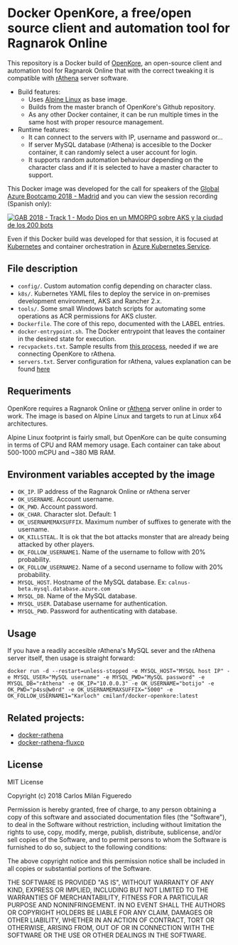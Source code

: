 # Docker OpenKore, a free/open source client and automation tool for Ragnarok Online
This repository is a Docker build of [OpenKore](https://github.com/OpenKore/openkore), an open-source client and automation tool for Ragnarok Online that with the correct tweaking it is compatible with [rAthena](https://github.com/cmilanf/docker-rathena) server software.

  * Build features:
    * Uses [Alpine Linux](https://hub.docker.com/_/alpine/) as base image.
    * Builds from the master branch of OpenKore's Github repository.
    * As any other Docker container, it can be run multiple times in the same host with proper resource management.
  * Runtime features:
    * It can connect to the servers with IP, username and password or...
    * If server MySQL database (rAthena) is accesible to the Docker container, it can randomly select a user account for login.
    * It supports random automation behaviour depending on the character class and if it is selected to have a master character to support.

This Docker image was developed for the call for speakers of the [Global Azure Bootcamp 2018 - Madrid](http://azurebootcamp.es) and you can view the session recording (Spanish only):

[![GAB 2018 - Track 1 - Modo Dios en un MMORPG sobre AKS y la ciudad de los 200 bots](https://img.youtube.com/vi/ZBDJImdmiUo/0.jpg)](https://www.youtube.com/watch?v=ZBDJImdmiUo)

Even if this Docker build was developed for that session, it is focused at [Kubernetes](https://kubernetes.io) and container orchestration in [Azure Kubernetes Service](https://azure.microsoft.com/es-es/services/kubernetes-service/).

## File description

  * `config/`. Custom automation config depending on character class.
  * `k8s/`. Kubernetes YAML files to deploy the service in on-premises development environment, AKS and Rancher 2.x.
  * `tools/`. Some small Windows batch scripts for automating some operations as ACR permissions for AKS cluster.
  * `Dockerfile`. The core of this repo, documented with the LABEL entries.
  * `docker-entrypoint.sh`. The Docker entrypoint that leaves the container in the desired state for execution.
  * `recvpackets.txt`. Sample results from [this process](http://openkore.com/index.php/Packet_Length_Extractor), needed if we are connecting OpenKore to rAthena.
  * `servers.txt`. Server configuration for rAthena, values explanation can be found [here](http://openkore.com/index.php/Connectivity_Guide)

## Requeriments
OpenKore requires a Ragnarok Online or [rAthena](https://github.com/cmilanf/docker-rathena) server online in order to work.
The image is based on Alpine Linux and targets to run at Linux x64 architectures.

Alpine Linux footprint is fairly small, but OpenKore can be quite consuming in terms of CPU and RAM memory usage. Each container can take about 500-1000 mCPU and ~380 MB RAM.

## Environment variables accepted by the image

  * `OK_IP`. IP address of the Ragnarok Online or rAthena server
  * `OK_USERNAME`. Account username.
  * `OK_PWD`. Account password.
  * `OK_CHAR`. Character slot. Default: 1
  * `OK_USERNAMEMAXSUFFIX`. Maximum number of suffixes to generate with the username.
  * `OK_KILLSTEAL`. It is ok that the bot attacks monster that are already being attacked by other players.
  * `OK_FOLLOW_USERNAME1`. Name of the username to follow with 20% probability.
  * `OK_FOLLOW_USERNAME2`. Name of a second username to follow with 20% probability.
  * `MYSQL_HOST`. Hostname of the MySQL database. Ex: `calnus-beta.mysql.database.azure.com`
  * `MYSQL_DB`. Name of the MySQL database.
  * `MYSQL_USER`. Database username for authentication.
  * `MYSQL_PWD`. Password for authenticating with database.

## Usage
If you have a readily accesible rAthena's MySQL sever and the rAthena server itself, then usage is straight forward:

```
docker run -d --restart=unless-stopped -e MYSQL_HOST="MYSQL host IP" -e MYSQL_USER="MySQL username" -e MYSQL_PWD="MySQL password" -e MYSQL_DB="rAthena" -e OK_IP="10.0.0.3" -e OK_USERNAME="botijo" -e OK_PWD="p4ss@w0rd" -e OK_USERNAMEMAXSUFFIX="5000" -e OK_FOLLOW_USERNAME1="Karloch" cmilanf/docker-openkore:latest
```

## Related projects:

  * [docker-rathena](https://github.com/cmilanf/docker-rathena)
  * [docker-rathena-fluxcp](https://github.com/cmilanf/docker-rathena-fluxcp)

## License
MIT License

Copyright (c) 2018 Carlos Milán Figueredo

Permission is hereby granted, free of charge, to any person obtaining a copy
of this software and associated documentation files (the "Software"), to deal
in the Software without restriction, including without limitation the rights
to use, copy, modify, merge, publish, distribute, sublicense, and/or sell
copies of the Software, and to permit persons to whom the Software is
furnished to do so, subject to the following conditions:

The above copyright notice and this permission notice shall be included in all
copies or substantial portions of the Software.

THE SOFTWARE IS PROVIDED "AS IS", WITHOUT WARRANTY OF ANY KIND, EXPRESS OR
IMPLIED, INCLUDING BUT NOT LIMITED TO THE WARRANTIES OF MERCHANTABILITY,
FITNESS FOR A PARTICULAR PURPOSE AND NONINFRINGEMENT. IN NO EVENT SHALL THE
AUTHORS OR COPYRIGHT HOLDERS BE LIABLE FOR ANY CLAIM, DAMAGES OR OTHER
LIABILITY, WHETHER IN AN ACTION OF CONTRACT, TORT OR OTHERWISE, ARISING FROM,
OUT OF OR IN CONNECTION WITH THE SOFTWARE OR THE USE OR OTHER DEALINGS IN THE
SOFTWARE.
